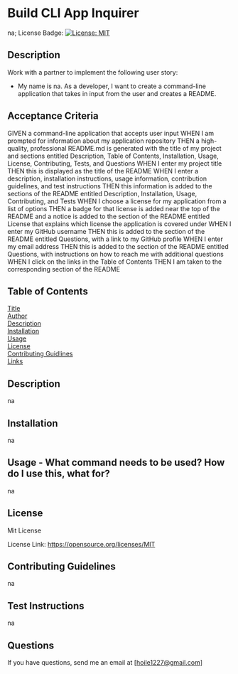 # Build CLI App Inquirer
na;
License Badge: [![License: MIT](https://img.shields.io/badge/License-MIT-yellow.svg)](https://opensource.org/licenses/MIT)

## Description
Work with a partner to implement the following user story:
* My name is na. As a developer, I want to create a command-line application that takes in input from the user and creates a README.

## Acceptance Criteria
GIVEN a command-line application that accepts user input
WHEN I am prompted for information about my application repository
THEN a high-quality, professional README.md is generated with the title of my project and sections entitled Description, Table of Contents, Installation, Usage, License, Contributing, Tests, and Questions
WHEN I enter my project title
THEN this is displayed as the title of the README
WHEN I enter a description, installation instructions, usage information, contribution guidelines, and test instructions
THEN this information is added to the sections of the README entitled Description, Installation, Usage, Contributing, and Tests
WHEN I choose a license for my application from a list of options
THEN a badge for that license is added near the top of the README and a notice is added to the section of the README entitled License that explains which license the application is covered under
WHEN I enter my GitHub username
THEN this is added to the section of the README entitled Questions, with a link to my GitHub profile
WHEN I enter my email address
THEN this is added to the section of the README entitled Questions, with instructions on how to reach me with additional questions
WHEN I click on the links in the Table of Contents
THEN I am taken to the corresponding section of the README


## Table of Contents
[Title](#title)
<br>
[Author](#author)
<br>
[Description](#description)
<br>
[Installation](#installation)
<br>
[Usage](#usage)
<br>
[License](#license)
<br>
[Contributing Guidlines](#contributing_guidelines)
<br>
[Links](#links)




## Description
na

## Installation 
na

## Usage - What command needs to be used? How do I use this, what for?
na

## License
Mit License

License Link: https://opensource.org/licenses/MIT

## Contributing Guidelines 
na

## Test Instructions
na

## Questions
If you have questions, send me an email at [hoile1227@gmail.com]

